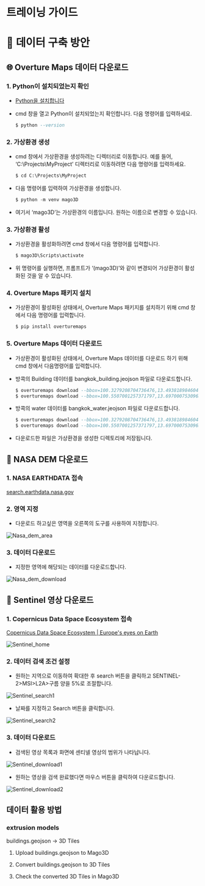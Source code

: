 # 트레이닝 가이드

# :bookmark_tabs: 데이터 구축 방안

## :globe_with_meridians: Overture Maps 데이터 다운로드

### 1. Python이 설치되었는지 확인

- [Python을 설치합니다](https://www.python.org/downloads/)
- cmd 창을 열고 Python이 설치되었는지 확인합니다. 다음 명령어를 입력하세요.
    
    ```sql
    $ python --version
    ```
    

### 2. 가상환경 생성

- cmd 창에서 가상환경을 생성하려는 디렉터리로 이동합니다. 예를 들어, ‘C:\Projects\MyProject’ 디렉터리로 이동하려면 다음 명령어를 입력하세요.
    
    ```sql
    $ cd C:\Projects\MyProject
    ```
    
- 다음 명령어를 입력하여 가상환경을 생성합니다.
    
    ```sql
    $ python -m venv mago3D
    ```
    
- 여기서 ‘mago3D’는 가상환경의 이름입니다. 원하는 이름으로 변경할 수 있습니다.

### 3. 가상환경 활성

- 가상환경을 활성화하려면 cmd 창에서 다음 명령어를 입력합니다.
    
    ```sql
    $ mago3D\Scripts\activate
    ```
    
- 위 명령어를 실행하면, 프롬프트가 ‘(mago3D)’와 같이 변경되어 가상환경이 활성화된 것을 알 수 있습니다.

### 4. Overture Maps 패키지 설치

- 가상환경이 활성화된 상태에서, Overture Maps 패키지를 설치하기 위해 cmd 창에서 다음 명령어를 입력합니다.
    
    ```sql
    $ pip install overturemaps
    ```
    

### 5. Overture Maps 데이터 다운로드

- 가상환경이 활성화된 상태에서, Overture Maps 데이터를 다운로드 하기 위해 cmd 창에서 다음명령어를 입력합니다.
- 방콕의 Building 데이터를 bangkok_building.jeojson 파일로 다운로드합니다.
    
    ```sql
    $ overturemaps download --bbox=100.3279208704736476,13.4938189846044274,100.9385088643698083,13.9545957682767714 -f geojson --type=building -o bangkok_building.geojson
    $ overturemaps download --bbox=100.5507001257371797,13.6970007530963525,100.6016431134770528,13.7428667529314463 -f geojson --type=building -o khlongtoei_building.geojson
    ```
    
- 방콕의 water 데이터를 bangkok_water.jeojson 파일로 다운로드합니다.
    
    ```sql
    $ overturemaps download --bbox=100.3279208704736476,13.4938189846044274,100.9385088643698083,13.9545957682767714 -f geojson --type=water -o bangkok_water.geojson
    $ overturemaps download --bbox=100.5507001257371797,13.6970007530963525,100.6016431134770528,13.7428667529314463 -f geojson --type=water -o khlongtoei_water.geojson
    ```
    
- 다운로드한 파일은 가상환경을 생성한 디렉토리에 저장됩니다.

## :rocket: NASA DEM 다운로드

### 1. NASA EARTHDATA 접속

[search.earthdata.nasa.gov](https://search.earthdata.nasa.gov/search/granules?p=C1711961296-LPCLOUD&pg[0][v]=f&pg[0][gsk]=-start_date&as[science_keywords][0]=Land%20Surface%3ATopography%3ATerrain%20Elevation%3ADigital%20Elevation/Terrain%20Model%20(Dem)&tl=1723601365!3!!&fst0=Land%20Surface&fsm0=Topography&fs10=Terrain%20Elevation&fs20=Digital%20Elevation/Terrain%20Model%20(Dem))

### 2. 영역 지정

- 다운로드 하고싶은 영역을 오른쪽의 도구를 사용하여 지정합니다.

![Nasa_dem_area](../../images/Training_Guide/Nasa_dem_area.png)

### 3. 데이터 다운로드

- 지정한 영역에 해당되는 데이터를 다운로드합니다.

![Nasa_dem_download](../../images/Training_Guide/Nasa_dem_download.png)

## :telescope: Sentinel 영상 다운로드

### 1. Copernicus Data Space Ecosystem 접속

[Copernicus Data Space Ecosystem | Europe's eyes on Earth](https://dataspace.copernicus.eu/)

![Sentinel_home](../../images/Training_Guide/Sentinel_home.png)

### 2. 데이터 검색 조건 설정

- 원하는 지역으로 이동하여 확대한 후 search 버튼을 클릭하고 SENTINEL-2>MSI>L2A>구름 양을 5%로 조절합니다.

![Sentinel_search1](../../images/Training_Guide/Sentinel_search1.png)

- 날짜를 지정하고 Search 버튼을 클릭합니다.

![Sentinel_search2](../../images/Training_Guide/Sentinel_search2.png)

### 3. 데이터 다운로드

- 검색된 영상 목록과 화면에 센티넬 영상의 범위가 나타납니다.

![Sentinel_download1](../../images/Training_Guide/Sentinel_download1.png)

- 원하는 영상을 검색 완료했다면 마우스 버튼을 클릭하여 다운로드합니다.

![Sentinel_download2](../../images/Training_Guide/Sentinel_download2.png)

## 데이터 활용 방법

### extrusion models 
buildings.geojson -> 3D Tiles

1. Upload buildings.geojson to Mago3D

2. Convert buildings.geojson to 3D Tiles

3. Check the converted 3D Tiles in Mago3D
